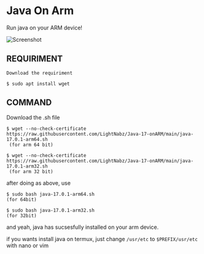 # Java On Arm
Run java on your ARM device!

![Screenshot](https://upload.hicoria.com/files/P1PH9H4S.png)

## REQUIRIMENT
```sh-session
Download the requiriment

$ sudo apt install wget
```

## COMMAND
Download the .sh file
```sh-session
$ wget --no-check-certificate https://raw.githubusercontent.com/LightNabz/Java-17-onARM/main/java-17.0.1-arm64.sh
 (for arm 64 bit)
 
$ wget --no-check-certificate https://raw.githubusercontent.com/LightNabz/Java-17-onARM/main/java-17.0.1-arm32.sh 
 (for arm 32 bit)
 ```
 after doing as above, use
 
 ```sh-session
 $ sudo bash java-17.0.1-arm64.sh
 (for 64bit)
 
 $ sudo bash java-17.0.1-arm32.sh
 (for 32bit)
 ```
and yeah, java has sucsesfully installed on your arm device.

if you wants install java on termux, just change `/usr/etc` to `$PREFIX/usr/etc` with nano or vim

